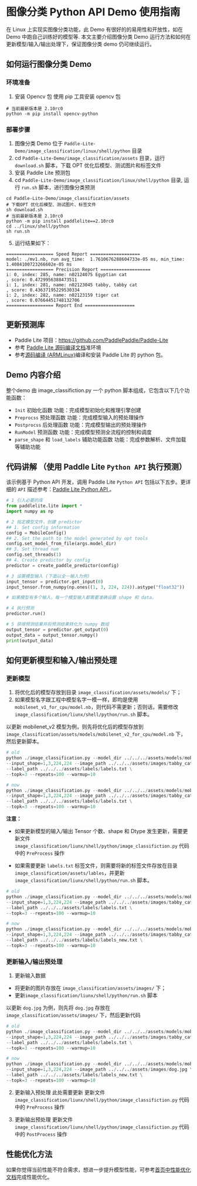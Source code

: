 # 图像分类 Python API Demo 使用指南

在 Linux 上实现实图像分类功能，此 Demo 有很好的的易用性和开放性，如在 Demo 中跑自己训练好的模型等.
本文主要介绍图像分类 Demo 运行方法和如何在更新模型/输入/输出处理下，保证图像分类 demo 仍可继续运行。

## 如何运行图像分类 Demo

### 环境准备

1. 安装 Opencv 包
使用 pip 工具安装 opencv 包

```shell
# 当前最新版本是 2.10rc0
python -m pip install opencv-python
```

### 部署步骤

1. 图像分类 Demo 位于 `Paddle-Lite-Demo/image_classification/linux/shell/python` 目录
2. cd `Paddle-Lite-Demo/image_classification/assets` 目录，运行 `download.sh` 脚本，下载 OPT 优化后模型、测试图片和标签文件
3. 安装 Paddle Lite 预测包
4. cd `Paddle-Lite-Demo/image_classification/linux/shell/python` 目录, 运行 `run.sh` 脚本，进行图像分类预测

```shell
cd Paddle-Lite-Demo/image_classification/assets
# 下载OPT 优化后模型、测试图片、标签文件
sh download.sh
# 当前最新版本是 2.10rc0
python -m pip install paddlelite==2.10rc0
cd ../linux/shell/python
sh run.sh
```

5. 运行结果如下：

```shell
================== Speed Report ===================
model: ./mv1.nb, run avg_time:  1.7610676288604733e-05 ms, min_time:  1.4084100723266602e-05 ms
================== Precision Report ===================
i: 0, index: 285, name: n02124075 Egyptian cat
, score: 0.4729956388473511
i: 1, index: 281, name: n02123045 tabby, tabby cat
, score: 0.43637195229530334
i: 2, index: 282, name: n02123159 tiger cat
, score: 0.07664451748132706
================== Report End ===================
```

## 更新预测库

* Paddle Lite 项目：https://github.com/PaddlePaddle/Paddle-Lite
 * 参考 [Paddle Lite 源码编译文档](https://www.paddlepaddle.org.cn/lite/develop/source_compile/compile_env.html)准环境
 * 参考[源码编译 (ARMLinux)](https://www.paddlepaddle.org.cn/lite/develop/source_compile/linux_x86_compile_arm_linux.html)编译和安装 Paddle Lite 的 python 包。

## Demo 内容介绍

整个demo 由 image_classifiction.py 一个 python 脚本组成，它包含以下几个功能函数：

* `Init` 初始化函数
功能：完成模型初始化和推理引擎创建
* `Preprocss` 预处理函数
功能：完成模型输入的预处理操作
* `Postprocss` 后处理函数
功能：完成模型输出的预处理操作
* `RunModel` 预测函数
功能：完成模型预测全流程的控制和调度
* `parse_shape` 和 `load_labels` 辅助功能函数
功能：完成参数解析、文件加载等辅助功能


## 代码讲解 （使用 Paddle Lite `Python API` 执行预测）

该示例基于 Python API 开发，调用 Paddle Lite `Python API` 包括以下五步。更详细的 `API` 描述参考：[Paddle Lite Python API ](https://www.paddlepaddle.org.cn/lite/develop/api_reference/python_api_doc.html)。

```py
# 1 引入必要的库
from paddlelite.lite import *
import numpy as np

# 2 指定模型文件，创建 predictor
## 1. Set config information
config = MobileConfig()
## 2. Set the path to the model generated by opt tools
config.set_model_from_file(args.model_dir)
## 3. Set thread num
config.set_threads(1)
## 4. Create predictor by config
predictor = create_paddle_predictor(config)

# 3 设置模型输入 (下面以全一输入为例)
input_tensor = predictor.get_input(0)
input_tensor.from_numpy(np.ones((1, 3, 224, 224)).astype("float32"))

# 如果模型有多个输入，每一个模型输入都需要准确设置 shape 和 data。

# 4 执行预测
predictor.run()

# 5 获得预测结果并将预测结果转化为 numpy 数组
output_tensor = predictor.get_output(0)
output_data = output_tensor.numpy()
print(output_data)
```

## 如何更新模型和输入/输出预处理

### 更新模型
1. 将优化后的模型存放到目录 `image_classification/assets/models/` 下；
2. 如果模型名字跟工程中模型名字一模一样，即均是使用 `mobilenet_v1_for_cpu/model.nb`，则代码不需更新；否则话，需要修改 `image_classification/liunx/shell/python/run.sh` 脚本。

以更新 mobilenet_v2 模型为例，则先将优化后的模型存放到 `image_classification/assets/models/mobilenet_v2_for_cpu/model.nb` 下，然后更新脚本。

```py
# old
python ./image_classification.py --model_dir ../../../assets/models/mobilenet_v1_for_cpu/model.nb \
--input_shape=1,3,224,224 --image_path ../../../assets/images/tabby_cat.jpg \
--label_path ../../../assets/labels/labels.txt \
--topk=3 --repeats=100 --warmup=10

# now
python ./image_classification.py --model_dir ../../../assets/models/mobilenet_v2_for_cpu/model.nb \
--input_shape=1,3,224,224 --image_path ../../../assets/images/tabby_cat.jpg \
--label_path ../../../assets/labels/labels.txt \
--topk=3 --repeats=100 --warmup=10
```

**注意：**

- 如果更新模型的输入/输出 Tensor 个数、shape 和 Dtype 发生更新，需要更新文件 `image_classification/liunx/shell/python/image_classifiction.py` 代码中的 `PreProcess` 操作

- 如果需要更新 `labels.txt` 标签文件，则需要将新的标签文件存放在目录 `image_classification/assets/lables`，并更新`image_classification/liunx/shell/python/run.sh` 脚本。

```py
# old
python ./image_classification.py --model_dir ../../../assets/models/mobilenet_v1_for_cpu/model.nb \
--input_shape=1,3,224,224 --image_path ../../../assets/images/tabby_cat.jpg \
--label_path ../../../assets/labels/labels.txt \
--topk=3 --repeats=100 --warmup=10

# now
python ./image_classification.py --model_dir ../../../assets/models/mobilenet_v2_for_cpu/model.nb \
--input_shape=1,3,224,224 --image_path ../../../assets/images/tabby_cat.jpg \
--label_path ../../../assets/labels/labels_new.txt \
--topk=3 --repeats=100 --warmup=10
```


### 更新输入/输出预处理
1. 更新输入数据

- 将更新的图片存放在 `image_classification/assets/images/` 下；
- 更新`image_classification/liunx/shell/python/run.sh` 脚本

以更新 `dog.jpg` 为例，则先将 `dog.jpg` 存放在 `image_classification/assets/images/` 下，然后更新代码

```py
# old
python ./image_classification.py --model_dir ../../../assets/models/mobilenet_v1_for_cpu/model.nb \
--input_shape=1,3,224,224 --image_path ../../../assets/images/tabby_cat.jpg \
--label_path ../../../assets/labels/labels.txt \
--topk=3 --repeats=100 --warmup=10

# now
python ./image_classification.py --model_dir ../../../assets/models/mobilenet_v2_for_cpu/model.nb \
--input_shape=1,3,224,224 --image_path ../../../assets/images/dog.jpg \
--label_path ../../../assets/labels/labels_new.txt \
--topk=3 --repeats=100 --warmup=10
```

2. 更新输入预处理
此处需要更新 更新文件 `image_classification/liunx/shell/python/image_classifiction.py` 代码中的 `PreProcess` 操作

3. 更新输出预处理
更新文件 `image_classification/liunx/shell/python/image_classifiction.py` 代码中的 `PostProcess` 操作

## 性能优化方法
如果你觉得当前性能不符合需求，想进一步提升模型性能，可参考[首页中性能优化文档](/README.md)完成性能优化。
